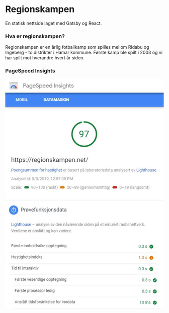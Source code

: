 # Regionskampen

En statisk nettside laget med Gatsby og React. 

### Hva er regionskampen?

Regionskampen er en årlig fotballkamp som spilles mellom Ridabu og Ingeberg - to distrikter i Hamar kommune. Første kamp ble spilt i 2003 og vi har spilt mot hverandre hvert år siden.

### PageSpeed Insights

![PageSpeed Insight 3. mars 2019](assets/pagespeedinsights030319.JPG)